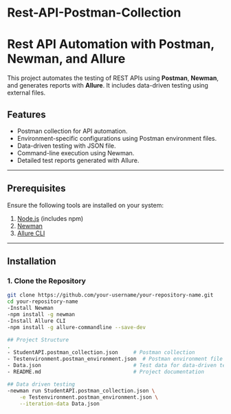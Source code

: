 # Rest-API-Postman-Collection
# Rest API Automation with Postman, Newman, and Allure

This project automates the testing of REST APIs using **Postman**, **Newman**, and generates reports with **Allure**. It includes data-driven testing using external files.

## Features
- Postman collection for API automation.
- Environment-specific configurations using Postman environment files.
- Data-driven testing with JSON file.
- Command-line execution using Newman.
- Detailed test reports generated with Allure.

---

## Prerequisites
Ensure the following tools are installed on your system:
1. [Node.js](https://nodejs.org/) (includes npm)
2. [Newman](https://www.npmjs.com/package/newman)
3. [Allure CLI](https://github.com/allure-framework/allure2)

---

## Installation
### 1. Clone the Repository
```bash
git clone https://github.com/your-username/your-repository-name.git
cd your-repository-name
-Install Newman
-npm install -g newman
-Install Allure CLI
-npm install -g allure-commandline --save-dev

## Project Structure
.
- StudentAPI.postman_collection.json     # Postman collection
- Testenvironment.postman_environment.json  # Postman environment file
- Data.json                              # Test data for data-driven testing
- README.md                              # Project documentation

## Data driven testing
-newman run StudentAPI.postman_collection.json \
    -e Testenvironment.postman_environment.json \
    --iteration-data Data.json



